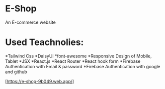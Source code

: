 # E-Shop 
An E-commerce website

# Used Teachnolies:
*Tailwind Css
*DaisyUI
*font-awesome
*Responsive Design of Mobile, Tablet
*JSX
*React.js
*React Router 
*React hook form
*Firebase Authentication with Email & password
*Firebase Authentication with google and github


[https://e-shop-9b049.web.app/]